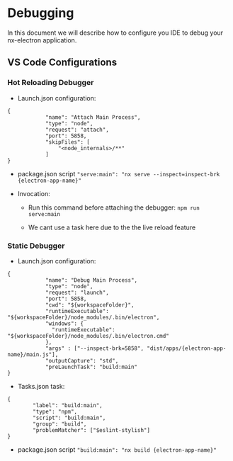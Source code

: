 # Debugging
In this document we will describe how to configure you IDE to debug your nx-electron application.

## VS Code Configurations

### Hot Reloading Debugger
- Launch.json configuration:
```
{
            "name": "Attach Main Process",
            "type": "node",
            "request": "attach",
            "port": 5858,
            "skipFiles": [
                "<node_internals>/**"
            ]
}
```

- package.json script
`"serve:main": "nx serve --inspect=inspect-brk {electron-app-name}"`

- Invocation:
  - Run this command before attaching the debugger:
    `npm run serve:main`

  - We cant use a task here due to the the live reload feature 


### Static Debugger
- Launch.json configuration:
```
{
            "name": "Debug Main Process",
            "type": "node",
            "request": "launch",
            "port": 5858,
            "cwd": "${workspaceFolder}",
            "runtimeExecutable": "${workspaceFolder}/node_modules/.bin/electron",
            "windows": {
              "runtimeExecutable": "${workspaceFolder}/node_modules/.bin/electron.cmd"
            },
            "args" : ["--inspect-brk=5858", "dist/apps/{electron-app-name}/main.js"],
            "outputCapture": "std",
            "preLaunchTask": "build:main"
}
```

- Tasks.json task:
```
{
        "label": "build:main",
        "type": "npm",
        "script": "build:main",
        "group": "build",
        "problemMatcher": ["$eslint-stylish"]
}
```

- package.json script
`"build:main": "nx build {electron-app-name}"`

